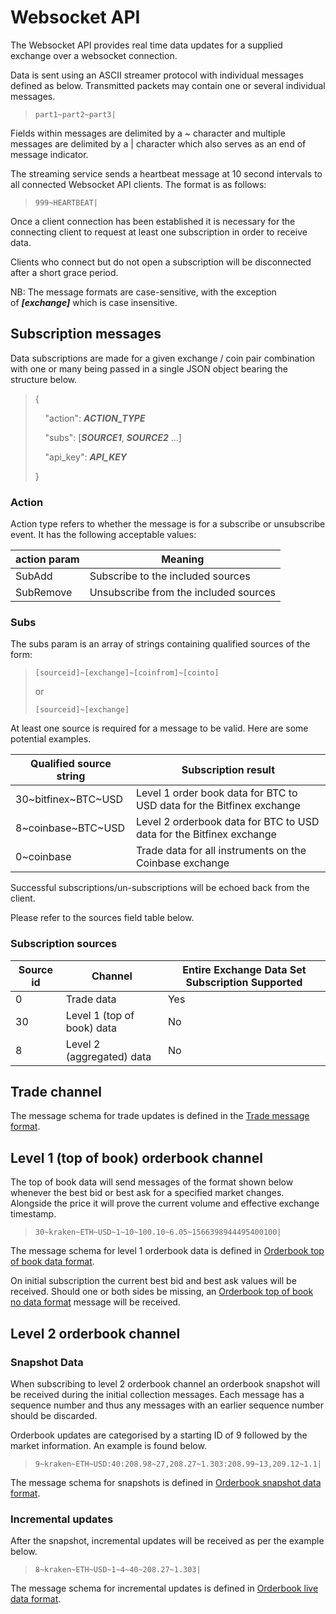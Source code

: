 
# Websocket API
The Websocket API provides real time data updates for a supplied exchange over a websocket connection.

Data is sent using an ASCII streamer protocol with individual messages defined as below. Transmitted packets may contain one or several individual messages.

> `part1~part2~part3|`

Fields within messages are delimited by a ~ character and multiple messages are delimited by a | character which also serves as an end of message indicator.

The streaming service sends a heartbeat message at 10 second intervals to all connected Websocket API clients. The format is as follows:

> `999~HEARTBEAT|`

Once a client connection has been established it is necessary for the connecting client to request at least one subscription in order to receive data.

Clients who connect but do not open a subscription will be disconnected after a short grace period.

NB: The message formats are case-sensitive, with the exception of _**\[exchange]**_ which is case insensitive.

## Subscription messages

Data subscriptions are made for a given exchange / coin pair combination with one or many being passed in a single JSON object bearing the structure below.
> {
> 
>     "action": **_ACTION_TYPE_**
> 
>     "subs": [**_SOURCE1_**, **_SOURCE2_** ...]
> 
>     "api_key": **_API_KEY_**
> 
> }

### Action
Action type refers to whether the message is for a subscribe or unsubscribe event. It has the following acceptable values:

<table>
	<thead>
		<tr>
			<th>action param</th>
			<th>Meaning</th>
		</tr>
	</thead>
	<tbody>
		<tr>
			<td>SubAdd</td>
			<td>Subscribe to the included sources</td>
		</tr>
		<tr>
			<td>SubRemove</td>
			<td>Unsubscribe from the included sources</td>
		</tr>
	</tbody>
</table>

### Subs

The subs param is an array of strings containing qualified sources of the form:

> `[sourceid]~[exchange]~[coinfrom]~[cointo]`
> 
> or
> 
> `[sourceid]~[exchange]`

At least one source is required for a message to be valid.
Here are some potential examples.

<table>
	<thead>
		<tr>
			<th>Qualified source string</th>
			<th>Subscription result</th>
		</tr>
	</thead>
	<tbody>
		<tr>
			<td>30~bitfinex~BTC~USD</td>
			<td>Level 1 order book data for BTC to USD data for the Bitfinex exchange</td>
		</tr>
		<tr>
			<td>8~coinbase~BTC~USD</td>
			<td>Level 2 orderbook data for BTC to USD data for the Bitfinex exchange</td>
		</tr>
		<tr>
			<td>0~coinbase</td>
			<td>Trade data for all instruments on the Coinbase exchange</td>
		</tr>
	</tbody>
</table>

Successful subscriptions/un-subscriptions will be echoed back from the client.

Please refer to the sources field table below.
### Subscription sources

<table>
	<thead>
		<tr>
			<th>Source id</th>
			<th>Channel</th>
			<th>Entire Exchange Data Set Subscription Supported</th>
		</tr>
	</thead>
	<tbody>
		<tr>
			<td>0</td>
			<td>Trade data</td>
			<td>Yes</td>
		</tr>
		<tr>
			<td>30</td>
			<td>Level 1 (top of book) data</td>
			<td>No</td>
		</tr>
		<tr>
			<td>8</td>
			<td>Level 2 (aggregated) data</td>
			<td>No</td>
		</tr>
	</tbody>
</table>

## Trade channel

The message schema for trade updates is defined in the [Trade message format](WS_trade_format.md).

## Level 1 (top of book) orderbook channel

The top of book data will send messages of the format shown below whenever the best bid or best ask for a specified market changes. Alongside the price it will prove the current volume and effective exchange timestamp.

> `30~kraken~ETH~USD~1~10~100.10~6.05~1566398944495400100|`

The message schema for level 1 orderbook data is defined in [Orderbook top of book data format](WS_TOB_format.md).

On initial subscription the current best bid and best ask values will be received. Should one or both sides be missing, an [Orderbook top of book no data format](WS_TOB_format.md) message will be received.

## Level 2 orderbook channel

### Snapshot Data

When subscribing to level 2 orderbook channel an orderbook snapshot will be received during the initial collection messages. Each message has a sequence number and thus any messages with an earlier sequence number should be discarded.

Orderbook updates are categorised by a starting ID of 9 followed by the market information. An example is found below.

> `9~kraken~ETH~USD:40:208.98~27,208.27~1.303:208.99~13,209.12~1.1|`

The message schema for snapshots is defined in [Orderbook snapshot data format](WS_OB_snapshot_format.md).

### Incremental updates

After the snapshot, incremental updates will be received as per the example below.

> `8~kraken~ETH~USD~1~4~40~208.27~1.303|`

The message schema for incremental updates is defined in [Orderbook live data format](WS_OB_live_format.md).


